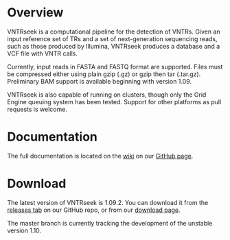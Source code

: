 # Overview

VNTRseek is a computational pipeline for the detection of VNTRs. Given an input reference set of TRs and a set of next-generation sequencing reads, such as those produced by Illumina, VNTRseek produces a database and a VCF file with VNTR calls.

Currently, input reads in FASTA and FASTQ format are supported. Files must be compressed either using plain gzip (.gz) or gzip then tar (.tar.gz). Preliminary BAM support is available beginning with version 1.09.

VNTRseek is also capable of running on clusters, though only the Grid Engine queuing system has been tested. Support for other platforms as pull requests is welcome.

# Documentation

The full documentation is located on the [wiki](https://github.com/Benson-Genomics-Lab/VNTRseek/wiki) on our [GitHub page](https://github.com/Benson-Genomics-Lab/VNTRseek).

# Download

The latest version of VNTRseek is 1.09.2. You can download it from the [releases tab](https://github.com/Benson-Genomics-Lab/VNTRseek/releases) on our GitHub repo, or from our [download page](http://orca.bu.edu/vntrseek/download.php).

The master branch is currently tracking the development of the unstable version 1.10.